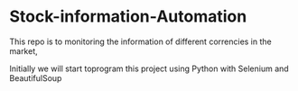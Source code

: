 # Stock-information-Automation
This repo is to monitoring the information of different correncies in the market, 

Initially we will start toprogram this project using Python with Selenium
and BeautifulSoup